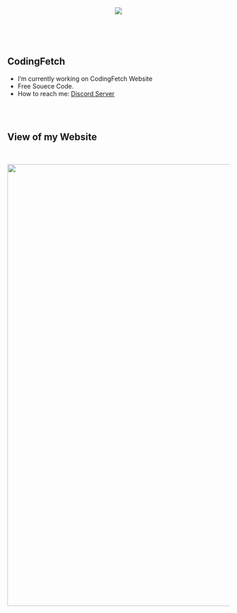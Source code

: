 </br>
</br>
<p align="center">
 <img src="https://user-images.githubusercontent.com/115094203/194314270-a1d0e7e4-0268-4077-a1c1-ed041e077e3e.png">
</p>
</br>
</br>
</br>

<h2>CodingFetch</h2>

- I’m currently working on CodingFetch Website
- Free Souece Code.
- How to reach me: [Discord Server](https://discord.gg/hgWNMmtgnq)
</br>
</br>

<h2>View of  my Website</h2>
</br>
<p align="center">
 <img src="https://user-images.githubusercontent.com/115094203/194319231-aacf6be6-eae7-43a9-80ce-810294b6a8ed.png" width="1000">
</p>


